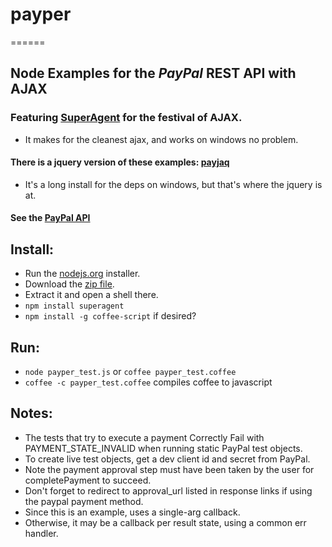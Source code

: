 ###
# payper
======

## Node Examples for the _PayPal_ REST API with AJAX


### Featuring [SuperAgent](https://github.com/visionmedia/superagent) for the festival of AJAX.
- It makes for the cleanest ajax, and works on windows no problem.

#### There is a jquery version of these examples: __[payjaq](https://github.com/apelade/payjaq)__
- It's a long install for the deps on windows, but that's where the jquery is at.

#### See the [PayPal API](https://developer.paypal.com/webapps/developer/docs/api)


## Install:
- Run the [nodejs.org](http://nodejs.org) installer.
- Download the [zip file](https://github.com/apelade/payper/archive/master.zip).
- Extract it and open a shell there.
- `npm install superagent`
- `npm install -g coffee-script` if desired?


## Run:
- `node payper_test.js` or `coffee payper_test.coffee`
- `coffee -c payper_test.coffee` compiles coffee to javascript


## Notes: 
- The tests that try to execute a payment Correctly Fail with PAYMENT_STATE_INVALID 
  when running static PayPal test objects.
- To create live test objects, get a dev client id and secret from PayPal.
- Note the payment approval step must have been taken by the user for
  completePayment to succeed.
- Don't forget to redirect to approval_url listed in response links if using
  the paypal payment method.
- Since this is an example, uses a single-arg callback.
- Otherwise, it may be a callback per result state, using a common err handler.

